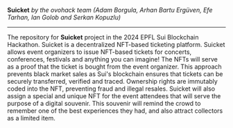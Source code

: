 **Suicket** *by the ovohack team (Adam Borgula, Arhan Bartu Ergüven, Efe Tarhan, Ian Golob and Serkan Kopuzlu)*

-------------------------------------------------------

The repository for **Suicket** project in the 2024 EPFL Sui Blockchain Hackathon. Suicket is a decentralized NFT-based ticketing platform. Suicket allows event organizers to issue NFT-based tickets for concerts, conferences, festivals and anything you can imagine! The NFTs will serve as a proof that the ticket is bought from the event organizer. This approach prevents black market sales as Sui's blockchain ensures that tickets can be securely transferred, verified and traced. Ownership rights are immutably coded into the NFT, preventing fraud and illegal resales. Suicket will also assign a special and unique NFT for the event attendees that will serve the purpose of a digital souvenir. This souvenir will remind the crowd to remember one of the best experiences they had, and also attract collectors as a limited item. 

